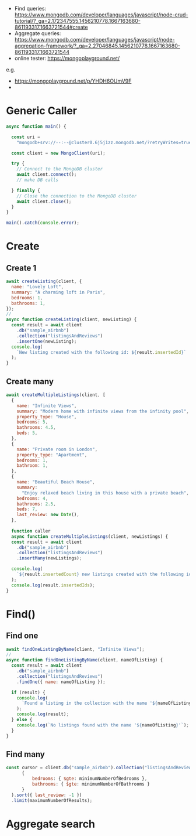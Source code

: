 - Find queries: https://www.mongodb.com/developer/languages/javascript/node-crud-tutorial/?_ga=2.172347555.1456210778.1667163680-861193317.1663721544#create
- Aggregate queries: https://www.mongodb.com/developer/languages/javascript/node-aggregation-framework/?_ga=2.27046845.1456210778.1667163680-861193317.1663721544
- online tester: https://mongoplayground.net/

e.g.
- https://mongoplayground.net/p/YHDH6OUmV9F
- 

# Generic Caller
```javascript
async function main() {

  const uri =
    "mongodb+srv://--:--@cluster0.6j5j1zz.mongodb.net/?retryWrites=true&w=majority";

  const client = new MongoClient(uri);

  try {
    // Connect to the MongoDB cluster
    await client.connect();
    // make DB calls

  } finally {
    // Close the connection to the MongoDB cluster
    await client.close();
  }
}

main().catch(console.error);
```
# Create
## Create 1
```javascript
await createListing(client, {
  name: "Lovely Loft",
  summary: "A charming loft in Paris",
  bedrooms: 1,
  bathrooms: 1,
});
//
async function createListing(client, newListing) {
  const result = await client
    .db("sample_airbnb")
    .collection("listingsAndReviews")
    .insertOne(newListing);
  console.log(
    `New listing created with the following id: ${result.insertedId}`
  );
}
```

## Create many
```javascript
await createMultipleListings(client, [
  {
    name: "Infinite Views",
    summary: "Modern home with infinite views from the infinity pool",
    property_type: "House",
    bedrooms: 5,
    bathrooms: 4.5,
    beds: 5,
  },
  {
    name: "Private room in London",
    property_type: "Apartment",
    bedrooms: 1,
    bathroom: 1,
  },
  {
    name: "Beautiful Beach House",
    summary:
      "Enjoy relaxed beach living in this house with a private beach",
    bedrooms: 4,
    bathrooms: 2.5,
    beds: 7,
    last_review: new Date(),
  },
  
  function caller
  async function createMultipleListings(client, newListings) {
  const result = await client
    .db("sample_airbnb")
    .collection("listingsAndReviews")
    .insertMany(newListings);

  console.log(
    `${result.insertedCount} new listings created with the following id(s):`
  );
  console.log(result.insertedIds);
}
```
# Find()
## Find one
```javascript
await findOneListingByName(client, "Infinite Views");
//
async function findOneListingByName(client, nameOfListing) {
  const result = await client
    .db("sample_airbnb")
    .collection("listingsAndReviews")
    .findOne({ name: nameOfListing });

  if (result) {
    console.log(
      `Found a listing in the collection with the name '${nameOfListing}':`
    );
    console.log(result);
  } else {
    console.log(`No listings found with the name '${nameOfListing}'`);
  }
}
```

## Find many
```javascript
const cursor = client.db("sample_airbnb").collection("listingsAndReviews").find(
      {
          bedrooms: { $gte: minimumNumberOfBedrooms },
          bathrooms: { $gte: minimumNumberOfBathrooms }
      }
  ).sort({ last_review: -1 })
  .limit(maximumNumberOfResults);    
```

# Aggregate search

